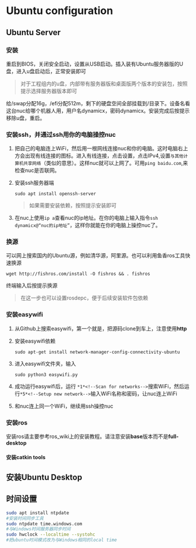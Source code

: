 # Ubuntu configuration

## Ubuntu Server

### 安装
重启到BIOS，关闭安全启动，设置从USB启动。插入装有Ubuntu服务器版的U盘，进入u盘启动后，正常安装即可

> 对于工程组内的u盘，内部带有服务器版和桌面版两个版本的安装包，按照提示选择服务器版本即可

给/swap分配16g，/efi分配512m，剩下的硬盘空间全部挂载到/目录下。设备名看这台nuc给哪个机器人用，用户名dynamicx，密码dynamicx。安装完成后按提示移除u盘，重启。

### 安装ssh，并通过ssh用你的电脑操控nuc

1. 把自己的电脑连上WiFi，然后用一根网线连接nuc和你的电脑。这时电脑右上方会出现有线连接的图标。进入有线连接，点击设置，点击IPv4,设置`与其他计算机共享网络`（类似的意思）。这样nuc就可以上网了。可用`ping baidu.com`,来检查nuc是否联网。

2. 安装ssh服务器端

   ```
   sudo apt install openssh-server
   ```

   > 如果需要安装依赖，按照提示安装即可

3. 在nuc上使用`ip a`查看nuc的ip地址。在你的电脑上输入指令`ssh dynamicx@“nuc的ip地址”`，这样你就能在你的电脑上操控nuc了。

### 换源

可以网上搜索国内的Ubuntu源，例如清华源，阿里源。也可以利用鱼香ros工具快速换源

```
wget http://fishros.com/install -O fishros && . fishros
```

终端输入后按提示换源

> 在这一步也可以设置rosdepc，便于后续安装软件包依赖

### 安装easywifi

1. 从Github上搜索easywifi，第一个就是，把源码clone到车上，注意使用**http**

2. 安装easywifi依赖

   ```
   sudo apt-get install network-manager-config-connectivity-ubuntu
   ```

3. 进入easywifi文件夹，输入

   ```
   sudo python3 easywifi.py
   ```

4. 成功运行easywifi后，运行 `*1*<!--Scan for networks-->`搜索WiFi，然后运行`*5*<!--Setup new network-->`输入WiFi名称和密码，让nuc连上WiFi

5. 和nuc连上同一个WiFi，继续用ssh操控nuc

### 安装ros

安装ros请主要参考ros_wiki上的安装教程。请注意安装**base**版本而不是**full-desktop**

#### 安装catkin tools



## 安装Ubuntu Desktop


## 时间设置

```bash
sudo apt install ntpdate
#安装时间同步工具
sudo ntpdate time.windows.com
#与Windows时间服务器同步时间
sudo hwclock --localtime --systohc
#把ubuntu时间模式改为与Windows相同的local time
```
